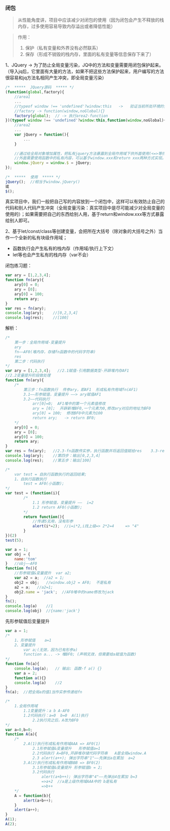 ### 闭包

> 从性能角度讲，项目中应该减少对闭包的使用（因为闭包会产生不释放的栈内存，过多使用容易导致内存溢出或者降低性能）

> 作用：
>
> 1. 保护（私有变量和外界没有必然联系）
> 2. 保存（形成不销毁的栈内存，里面的私有变量等信息保存下来了）

1、JQuery -> 为了防止全局变量污染，JQ中的方法和变量需要用闭包保护起来。（导入jq后，它里面有大量的方法，如果不把这些方法保护起来，用户编写的方法很容易和jq方法名相同产生冲突，即全局变量污染）

```javascript
/*  *****  JQuery源码  ***** */
(function(global,factory){
    //area1
    ...  
    //typeof window !== 'undefined'?window:this   ->   验证当前所处环境的全局对象是window还是global等
    //factory -> function(window,noGlobal){}
    factory(global);  // -> 执行area2-function
})(typeof window !== 'undefined'?window:this,function(window,noGlobal){
    //area2
    ...
    var jQuery = function(){
        ...
    }
    
    //通过给全局对象增加属性，把私有jquery方法暴露到全局作用域下供外面使用(<=>等价于return  jQuery)
    //外面需要使用函数中的私有内容，可以基于window.xxx和return xxx两种方式实现。
    window.jQuery = window.$ = jQuery; 
});
    
/*  *****  使用  ***** */
jQuery();  //相当于window.jQuery()
或
$();
```

真实项目中，我们一般把自己写的内容放到一个闭包中，这样可以有效防止自己的代码和别人代码产生冲突（全局变量污染：真实项目中是尽可能减少对全局变量的使用的）；如果需要把自己的东西给别人用，基于return和window.xxx等方式暴露给别人即可。



2、基于let/const/class等创建变量，会把所在大括号（除对象的大括号之外）当作一个全新的私有块级作用域；

- 函数执行会产生私有的栈内存（作用域/执行上下文）
- let等也会产生私有的栈内存（var不会）



闭包练习题：

```javascript
var ary = [1,2,3,4];
function fn(ary){
    ary[0] = 0;
    ary = [0];
    ary[0] = 100;
    return ary;
}
var res = fn(ary);
console.log(ary);    //[0,2,3,4]
console.log(res);	 //[100]
```

解析：

```javascript
/*
	第一步：全局作用域-变量提升
	ary
	fn——AF0(堆内存，存储fn函数中的代码字符串)
	res
	第二步：代码执行
*/
var ary = [1,2,3,4];   //2.1赋值-引用数据类型-开辟堆内存AF1
//2.2变量提升阶段做处理
function fn(ary){
    /*
    	第三步：fn函数执行  传参ary，即AF1  形成私有作用域fn(AF1)
    	3.1——形参赋值，变量提升 ——> ary赋值AF1
    	3.2——代码执行
    		arr[0]=0;  AF1堆中的第一个元素值修改
    		ary = [0];  开辟新堆BF0,一个元素为0,修改ary对应的地址为BF0
    		ary[0] = 100;  修改BF0中元素为100
    		return ary;   -> return BF0;
    */
    ary[0] = 0;
    ary = [0];
    ary[0] = 100;
    return ary;
}   
var res = fn(ary);   //2.3-fn函数传实参，执行函数并将返回值赋给res    3.3-res值为BF0
console.log(ary);    //第四步：输出[0,2,3,4]
console.log(res);	 //第五步：输出[100]
```

```javascript
/*
	var test = 自执行函数执行的返回结果;
	1、自执行函数执行
		test = AF0(小函数);
*/
var test = (function(i){
    	/*
    		1.1 形参赋值，变量提升 ——  i=2
    		1.2 return AF0(小函数);
    	*/
    	return function(){
            //传递5无用，没有形参
            alert(i*=2);  //i=i*2,i找上级=> 2*2=4     => "4"
        }
})(2)
test(5);
```

```javascript
var a = 1;
var obj = {
    name:'tom'
}   //obj——AF0
function fn(){
    //形参赋值&变量提升  var a2;
    var a2 = a;  //a2 = 1;
    obj2 = obj;   //window.obj2 = AF0;  不是私有
    a2 = a;   //a2=1;
    obj2.name = 'jack';  //AF0堆中的name修改为jack
}
fn();
console.log(a)    //1
console.log(obj)  //{name:'jack'}
```

先形参赋值后变量提升

```javascript
var a = 1;
/*
	1、形参赋值    a=1
	2、变量提升  
		var a;(无效，因为已有形参a)
		function a... -> 堆BF0; (声明无效，但需要给a赋值为函数)
*/
function fn(a){
    console.log(a);   // 输出: 函数-f a() {}
    var a = 2;
    function a(){}
    console.log(a)    //2
}
fn(a);  //把全局a的值1当作实参传递给fn
```

```javascript
/*
	1.全局作用域
		1.1变量提升：a b A-AF0   
		1.2代码执行：a=0  b=0  A(1)执行
			2.2执行完之后，A改为BF0
*/
var a=0,b=0;
function A(a){
    /*
    	2.A(1)执行形成私有作用域AAA => AF0(1)
    		2.1形参赋值&变量提升   形参赋值a=1
    		2.2代码执行 A=BF0,开辟堆存储代码字符串   A是全局window.A
    		2.3 alert(a++); 弹出字符串"1"——先弹出a在累加  a=2
    	3.A(2)执行形成私有作用域BBB => BF0(2)
    		3.1形参赋值&变量提升 形参赋值b = 2;
    		3.2代码执行 
    			alert(a+b++); 弹出字符串"4"——先弹出4在累加 b=3
    			=>a+2  //a是上级作用域AAA中的 b是私有
    			=>b++
    */
    A = function(b){
        alert(a+b++);
    }
    alert(a++);
}
A(1);
A(2);
```


